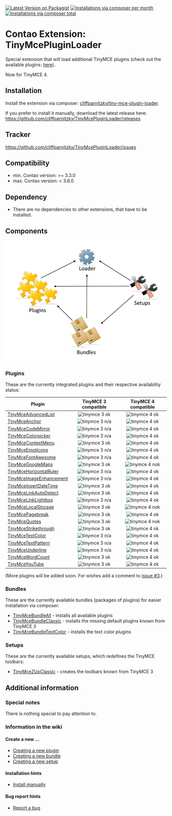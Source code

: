 [![Latest Version on Packagist](http://img.shields.io/packagist/v/cliffparnitzky/tiny-mce-plugin-loader.svg?style=flat)](https://packagist.org/packages/cliffparnitzky/tiny-mce-plugin-loader)
[![Installations via composer per month](http://img.shields.io/packagist/dm/cliffparnitzky/tiny-mce-plugin-loader.svg?style=flat)](https://packagist.org/packages/cliffparnitzky/tiny-mce-plugin-loader)
[![Installations via composer total](http://img.shields.io/packagist/dt/cliffparnitzky/tiny-mce-plugin-loader.svg?style=flat)](https://packagist.org/packages/cliffparnitzky/tiny-mce-plugin-loader)

Contao Extension: TinyMcePluginLoader
=====================================

Special extension that will load additional TinyMCE plugins (check out the available plugins: [here](#plugins)).

Now for TinyMCE 4.


Installation
------------

Install the extension via composer: [cliffparnitzky/tiny-mce-plugin-loader](https://packagist.org/packages/cliffparnitzky/tiny-mce-plugin-loader).

If you prefer to install it manually, download the latest release here: https://github.com/cliffparnitzky/TinyMcePluginLoader/releases



Tracker
-------

https://github.com/cliffparnitzky/TinyMcePluginLoader/issues


Compatibility
-------------

- min. Contao version: >= 3.3.0
- max. Contao version: <  3.6.0


Dependency
----------

- There are no dependencies to other extensions, that have to be installed.


Components
----------

![Components](components.png)


### Plugins

These are the currently integrated plugins and their respective availability status:

| Plugin                                                                               | TinyMCE 3 compatible                                                                   | TinyMCE 4 compatible                                                             |
| ------------------------------------------------------------------------------------ | :------------------------------------------------------------------------------------: | :------------------------------------------------------------------------------: |
| [TinyMceAdvancedList](https://github.com/cliffparnitzky/TinyMceAdvancedList)         | ![tinymce 3 ok](http://img.shields.io/badge/tinymce%203-ok-green.svg?style=flat)       | ![tinymce 4 ok](http://img.shields.io/badge/tinymce%204-ok-green.svg?style=flat) |
| [TinyMceAnchor](https://github.com/cliffparnitzky/TinyMceAnchor)                     | ![tinymce 3 n/a](http://img.shields.io/badge/tinymce%203-n/a-lightgrey.svg?style=flat) | ![tinymce 4 ok](http://img.shields.io/badge/tinymce%204-ok-green.svg?style=flat) |
| [TinyMceCodeMirror](https://github.com/cliffparnitzky/TinyMceCodeMirror)             | ![tinymce 3 n/a](http://img.shields.io/badge/tinymce%203-n/a-lightgrey.svg?style=flat) | ![tinymce 4 ok](http://img.shields.io/badge/tinymce%204-ok-green.svg?style=flat) |
| [TinyMceColorpicker](https://github.com/cliffparnitzky/TinyMceColorpicker)           | ![tinymce 3 n/a](http://img.shields.io/badge/tinymce%203-n/a-lightgrey.svg?style=flat) | ![tinymce 4 ok](http://img.shields.io/badge/tinymce%204-ok-green.svg?style=flat) |
| [TinyMceContextMenu](https://github.com/cliffparnitzky/TinyMceContextMenu)           | ![tinymce 3 ok](http://img.shields.io/badge/tinymce%203-ok-green.svg?style=flat)       | ![tinymce 4 ok](http://img.shields.io/badge/tinymce%204-ok-green.svg?style=flat) |
| [TinyMceEmoticons](https://github.com/cliffparnitzky/TinyMceEmoticons)               | ![tinymce 3 n/a](http://img.shields.io/badge/tinymce%203-n/a-lightgrey.svg?style=flat) | ![tinymce 4 ok](http://img.shields.io/badge/tinymce%204-ok-green.svg?style=flat) | 
| [TinyMceFontAwesome](https://github.com/cliffparnitzky/TinyMceFontAwesome)           | ![tinymce 3 n/a](http://img.shields.io/badge/tinymce%203-n/a-lightgrey.svg?style=flat) | ![tinymce 4 ok](http://img.shields.io/badge/tinymce%204-ok-green.svg?style=flat) |
| [TinyMceGoogleMaps](https://github.com/cliffparnitzky/TinyMceGoogleMaps)             | ![tinymce 3 ok](http://img.shields.io/badge/tinymce%203-ok-green.svg?style=flat)       | ![tinymce 4 nok](http://img.shields.io/badge/tinymce%204-nok-red.svg?style=flat) |
| [TinyMceHorizontalRuler](https://github.com/cliffparnitzky/TinyMceHorizontalRuler)   | ![tinymce 3 n/a](http://img.shields.io/badge/tinymce%203-n/a-lightgrey.svg?style=flat) | ![tinymce 4 ok](http://img.shields.io/badge/tinymce%204-ok-green.svg?style=flat) | 
| [TinyMceImageEnhancement](https://github.com/cliffparnitzky/TinyMceImageEnhancement) | ![tinymce 3 n/a](http://img.shields.io/badge/tinymce%203-n/a-lightgrey.svg?style=flat) | ![tinymce 4 ok](http://img.shields.io/badge/tinymce%204-ok-green.svg?style=flat) | 
| [TinyMceInsertDateTime](https://github.com/cliffparnitzky/TinyMceInsertDateTime)     | ![tinymce 3 ok](http://img.shields.io/badge/tinymce%203-ok-green.svg?style=flat)       | ![tinymce 4 ok](http://img.shields.io/badge/tinymce%204-ok-green.svg?style=flat) |
| [TinyMceLinkAutoDetect](https://github.com/cliffparnitzky/TinyMceLinkAutoDetect)     | ![tinymce 3 ok](http://img.shields.io/badge/tinymce%203-ok-green.svg?style=flat)       | ![tinymce 4 ok](http://img.shields.io/badge/tinymce%204-ok-green.svg?style=flat) |
| [TinyMceLinkLightbox](https://github.com/cliffparnitzky/TinyMceLinkLightbox)         | ![tinymce 3 n/a](http://img.shields.io/badge/tinymce%203-n/a-lightgrey.svg?style=flat) | ![tinymce 4 ok](http://img.shields.io/badge/tinymce%204-ok-green.svg?style=flat) | 
| [TinyMceLocalStorage](https://github.com/cliffparnitzky/TinyMceLocalStorage)         | ![tinymce 3 ok](http://img.shields.io/badge/tinymce%203-ok-green.svg?style=flat)       | ![tinymce 4 nok](http://img.shields.io/badge/tinymce%204-nok-red.svg?style=flat) |
| [TinyMcePagebreak](https://github.com/cliffparnitzky/TinyMcePagebreak)               | ![tinymce 3 ok](http://img.shields.io/badge/tinymce%203-ok-green.svg?style=flat)       | ![tinymce 4 ok](http://img.shields.io/badge/tinymce%204-ok-green.svg?style=flat) |
| [TinyMceQuotes](https://github.com/cliffparnitzky/TinyMceQuotes)                     | ![tinymce 3 ok](http://img.shields.io/badge/tinymce%203-ok-green.svg?style=flat)       | ![tinymce 4 nok](http://img.shields.io/badge/tinymce%204-nok-red.svg?style=flat) |
| [TinyMceStrikethrough](https://github.com/cliffparnitzky/TinyMceStrikethrough)       | ![tinymce 3 ok](http://img.shields.io/badge/tinymce%203-ok-green.svg?style=flat)       | ![tinymce 4 ok](http://img.shields.io/badge/tinymce%204-ok-green.svg?style=flat) |
| [TinyMceTextColor](https://github.com/cliffparnitzky/TinyMceTextColor)               | ![tinymce 3 n/a](http://img.shields.io/badge/tinymce%203-n/a-lightgrey.svg?style=flat) | ![tinymce 4 ok](http://img.shields.io/badge/tinymce%204-ok-green.svg?style=flat) |
| [TinyMceTextPattern](https://github.com/cliffparnitzky/TinyMceTextPattern)           | ![tinymce 3 n/a](http://img.shields.io/badge/tinymce%203-n/a-lightgrey.svg?style=flat) | ![tinymce 4 ok](http://img.shields.io/badge/tinymce%204-ok-green.svg?style=flat) |
| [TinyMceUnderline](https://github.com/cliffparnitzky/TinyMceUnderline)               | ![tinymce 3 n/a](http://img.shields.io/badge/tinymce%203-n/a-lightgrey.svg?style=flat) | ![tinymce 4 ok](http://img.shields.io/badge/tinymce%204-ok-green.svg?style=flat) |
| [TinyMceWordCount](https://github.com/cliffparnitzky/TinyMceWordCount)               | ![tinymce 3 ok](http://img.shields.io/badge/tinymce%203-ok-green.svg?style=flat)       | ![tinymce 4 ok](http://img.shields.io/badge/tinymce%204-ok-green.svg?style=flat) |
| [TinyMceYouTube](https://github.com/cliffparnitzky/TinyMceYouTube)                   | ![tinymce 3 ok](http://img.shields.io/badge/tinymce%203-ok-green.svg?style=flat)       | ![tinymce 4 ok](http://img.shields.io/badge/tinymce%204-ok-green.svg?style=flat) |

(More plugins will be added soon. For wishes add a comment to [issue #3](https://github.com/cliffparnitzky/TinyMcePluginLoader/issues/3).)


### Bundles

These are the currently available bundles (packages of plugins) for easier installation via composer:

- [TinyMceBundleAll](https://github.com/cliffparnitzky/TinyMceBundleAll) - installs all available plugins
- [TinyMceBundleClassic](https://github.com/cliffparnitzky/TinyMceBundleClassic) - installs the missing default plugins known from TinyMCE 3
- [TinyMceBundleTextColor](https://github.com/cliffparnitzky/TinyMceBundleTextColor) - installs the text color plugins


### Setups

These are the currently available setups, which redefines the TinyMCE toolbars:

- [TinyMceZUpClassic](https://github.com/cliffparnitzky/TinyMceZUpClassic) - creates the toolbars known from TinyMCE 3


Additional information
----------------------

### Special notes

There is nothing special to pay attention to.

### Information in the wiki

#### Create a new ...

* [Creating a new plugin](https://github.com/cliffparnitzky/TinyMcePluginLoader/wiki/Creating-a-new-plugin)
* [Creating a new bundle](https://github.com/cliffparnitzky/TinyMcePluginLoader/wiki/Creating-a-new-bundle)
* [Creating a new setup](https://github.com/cliffparnitzky/TinyMcePluginLoader/wiki/Creating-a-new-setup)

#### Installation hints
* [Install manually](https://github.com/cliffparnitzky/TinyMcePluginLoader/wiki/Install-manually)

#### Bug report hints

* [Report a bug](https://github.com/cliffparnitzky/TinyMcePluginLoader/wiki/Report-a-bug)
